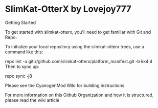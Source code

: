 SlimKat-OtterX by Lovejoy777
============================


Getting Started

To get started with slimkat-otterx, you'll need to get familiar with Git and Repo.

To initialize your local repository using the slimkat-otterx trees, use a command like this:

repo init -u git://github.com/slimkat-otterx/platform_manifest.git -b kk4.4
Then to sync up:

repo sync -j8

Please see the CyanogenMod Wiki for building instructions.

For more information on this Github Organization and how it is structured, please read the wiki article
